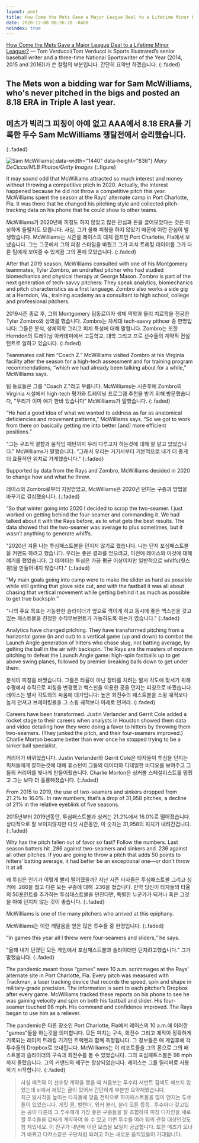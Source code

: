 ```yaml
---
layout: post
title: How Come the Mets Gave a Major League Deal to a Lifetime Minor Leaguer?
date: 2020-12-08 08:26:28 -0400
noindex: true
---
```


[How Come the Mets Gave a Major League Deal to a Lifetime Minor Leaguer?](https://www.si.com/mlb/2020/12/08/new-york-mets-pitcher-sam-mcwilliams) &mdash; Tom Verducci(Tom Verducci is Sports Illustrated’s senior baseball writer and a three-time National Sportswriter of the Year (2014, 2015 and 2016))가 쓴 칼럼의 부분입니다. 간단히 요약만 하겠습니다.
{:.faded}   

## The Mets won a bidding war for Sam McWilliams, who's never pitched in the bigs and posted an 8.18 ERA in Triple A last year.

## 메츠가 빅리그 피칭이 아예 없고 AAA에서 8.18 ERA를 기록한 투수 Sam McWilliams 쟁탈전에서 승리했습니다.
{:.faded}  

![Sam McWilliams](https://www.si.com/.image/c_limit%2Ccs_srgb%2Cq_auto:good%2Cw_700/MTc3MzU0OTc5ODk4NTY2Mzkz/sam-mcwilliams-full-cover.webp){:data-width="1440" data-height="836"}
*Mary DeCicco/MLB Photos/Getty Images*
{:.figure}

It may sound odd that McWilliams attracted so much interest and money without throwing a competitive pitch in 2020. Actually, the interest happened because he did not throw a competitive pitch this year. McWilliams spent the season at the Rays’ alternate camp in Port Charlotte, Fla. It was there that he changed his pitching style and collected pitch-tracking data on his phone that he could show to other teams.

McWilliams가 2020년에 피칭도 하지 않았고 많은 관심과 돈을 끌어모았다는 것은 이상하게 들릴지도 모릅니다. 사실, 그가 올해 피칭을 하지 않았기 때문에 이런 관심이 발생했습니다. McWilliams는 시즌을 레이스의 대체 캠프인 Port Charlotte, Fla에서 보냈습니다. 그는 그곳에서 그의 피칭 스타일을 바꿨고 그가 피치 트레킹 데이터를 그가 다른 팀에게 보여줄 수 있게끔 그의 폰에 모았습니다.
{:.faded}  

After that 2019 season, McWilliams consulted with one of his Montgomery teammates, Tyler Zombro, an undrafted pitcher who had studied biomechanics and physical therapy at George Mason. Zombro is part of the next generation of tech-savvy pitchers: They speak analytics, biomechanics and pitch characteristics as a first language. Zombro also works a side gig at a Herndon, Va., training academy as a consultant to high school, college and professional pitchers.

2019시즌 종료 후, 그의 Montgomery 팀동료이자 생체 역학과 물리 치료학을 전공한 Tyler Zombro와 상의를 했습니다. Zombro는 차세대 tech-savvy pithcer 중 한명입니다:  그들은 분석, 생체역학 그리고 피치 특성에 대해 말합니다. Zombro는 또한 Herndon의 트레이닝 아카데미에서 고등학교, 대학 그리고 프로 선수들의 계약직 컨설턴트로 일하고 있습니다.
{:.faded}

Teammates call him “Coach Z.” McWilliams visited Zombro at his Virginia facility after the season for a high-tech assessment and for training program recommendations, “which we had already been talking about for a while,” McWilliams says.

팀 동료들은 그를 "Coach Z."라고 부릅니다. McWilliams는 시즌후에 Zombro의 Virginia 시설에서 high-tech 평가와 트레이닝 프로그램 추천을 받기 위해 방문했습니다, "우리가 이미 얘기 한바 있습니다" McWilliams가 말했습니다.
{:.faded}

“He had a good idea of what we wanted to address as far as anatomical deficiencies and movement patterns,” McWilliams says. “So we got to work from there on basically getting me into better [and] more efficient positions.”

"그는 구조적 결함과 움직임 패턴까지 우리 다루고자 하는것에 대해 잘 알고 있었습니다." McWilliams가 말했습니다. "그래서 우리는 거기서부터 기본적으로 내가 더 좋게 더 효율적인 위치로 가게했습니다."
{:.faded}

Supported by data from the Rays and Zombro, McWilliams decided in 2020 to change how and what he threw.

레이스와 Zombro로부터 지원받았고, McWilliams은 2020년 던지는 구종과 방법을 바꾸기로 결심했습니다.
{:.faded}

“So that winter going into 2020 I decided to scrap the two-seamer. I just worked on getting behind the four-seamer and commanding it. We had talked about it with the Rays before, as to what gets the best results. The data showed that the two-seamer was average to plus sometimes, but it wasn’t anything to generate whiffs.

"2020년 겨울 나는 투심패스트볼을 던지지 않기로 했습니다. 나는 단지 포심패스트볼을 커맨드 하려고 했습니다. 우리는 좋은 결과를 얻으려고, 이전에 레이스와 이것에 대해 얘기를 했었습니다. 그 데이터는 투심은 가끔 평균 이상이지만 일반적으로 whiffs(헛스윙)을 만들어내지 않습니다."
{:.faded}

“My main goals going into camp were to make the slider as hard as possible while still getting that glove side cut, and with the fastball it was all about chasing that vertical movement while getting behind it as much as possible to get true backspin.”

"나의 주요 목표는 가능한한 슬라이더가 옆으로 꺽이게 하고 동시에 좋은 백스핀을 갖고 있는 패스트볼을 진정한 수직무브먼트가 가능하도록 하는거 였습니다."
{:.faded}

Analytics have changed pitching. They have transformed pitching from a horizontal game (in and out) to a vertical game (up and down) to combat the Launch Angle generation of hitters who chase slug, not batting average, by getting the ball in the air with backspin. The Rays are the masters of modern pitching to defeat the Launch Angle game: high-spin fastballs up to get above swing planes, followed by premier breaking balls down to get under them.

분석이 피칭을 바꿨습니다. 그들은 타율이 아닌 장타를 치려는 발사 각도에 맞서기 위해 수평에서 수직으로 피칭을 변경했고 백스핀을 이용한 공을 던지는 피칭으로 바꿨습니다. 레이스는 발사 각도와의 싸움에 대가입니다: 높은 회전수의 패스트볼을 스윙 궤적보다 높게 던져고 브레이킹볼을 그 스윙 궤적보다 아래로 던져라.
{:.faded}

Careers have been transformed. Justin Verlander and Gerrit Cole added a rocket stage to their careers when analysts in Houston showed them data and video detailing how they were doing a favor to hitters by throwing them two-seamers. (They junked the pitch, and their four-seamers improved.) Charlie Morton became better than ever once he stopped trying to be a sinker ball specialist.

커리어가 바뀌었습니다. Justin Verlander와 Gerrit Cole은 타자들이 투심을 던지는 피처들에게 잘하는것에 대해 휴스턴이 그들의 데이터와 디테일한 비디오를 보여주고 그들의 커리어를 빛나게 만들어줬습니다. Charlie Morton은 싱커볼 스페셜리스트를 멈췄고 그는 보다 더 훌륭해졌습니다.
{:.faded}

From 2015 to 2019, the use of two-seamers and sinkers dropped from 21.2% to 16.0%. In raw numbers, that’s a drop of 31,958 pitches, a decline of 21% in the relative eyeblink of five seasons.

2015년부터 2019년동안, 투심패스트볼과 싱커는 21.2%에서 16.0%로 떨어졌습니다. 상대적으로 잘 보이지않지만 다섯 시즌동안, 이 숫자는 31,958의 피치가 내려간겁니다.
{:.faded}

Why has the pitch fallen out of favor so fast? Follow the numbers. Last season batters hit .286 against two-seamers and sinkers and .236 against all other pitches. If you are going to throw a pitch that adds 50 points to hitters’ batting average, it had better be an exceptional one—or don’t throw it at all.

왜 투심은 인기가 이렇게 빨리 떨어졌을까? 지난 시즌 타자들은 투심패스트볼 그리고 싱커에 .286을 쳤고 다른 모든 구종에 대해 .236을 쳤습니다. 만약 당신이 타자들의 타율의 50포인트를 추가하는 투심태스트볼을 던진다면, 특별한 누군가가 되거나 혹은 그것을 아예 던지지 않는 것이 좋습니다.
{:.faded}

McWilliams is one of the many pitchers who arrived at this epiphany.

McWilliams는 이런 깨달음을 얻은 많은 투수들 중 한명입니다.
{:.faded}

“In games this year all I threw were four-seamers and sliders,” he says.

"올해 내가 던졌던 모든 게임에서 포심패스트볼과 슬라이더만 던지려고했습니다." 그가 말했습니다.
{:.faded}

The pandemic meant those “games” were 10 a.m. scrimmages at the Rays’ alternate site in Port Charlotte, Fla. Every pitch was measured with Trackman, a laser tracking device that records the speed, spin and shape in military-grade precision. The information is sent to each pitcher’s Dropbox after every game. McWilliams tracked these reports on his phone to see he was gaining velocity and spin on both his fastball and slider. His four-seamer touched 98 mph. His command and confidence improved. The Rays began to use him as a reliever.

The pandemic은 다른 장소인 Port Charlotte, Fla에서 레이스의 10 a.m.에 이러한 "games"들을 하는것을 의미합니다. 모든 피치는 구속, 회전수 그리고 궤적이 정확하게 기록되는 레이저 트래킹 기기인 트랙맨과 함께 측정됩니다. 그 정보들은 매 게임후에 각 투수들의 Dropbox로 보내집니다. McWilliams는 이 리포트들을 그의 폰으로 그의 패스트볼과 슬라이더의 구속과 회전수를 볼 수 있었습니다. 그의 포심패트스볼은 98 mph까지 올랐습니다. 그의 커맨드와 제구는 향상되었습니다. 레이스는 그를 릴리버로 사용하기 시작합니다.
{:.faded}

> 사실 메츠와 이 선수랑 계약을 했을 때 처음보는 투수라 서번트 검색도 해보지 않았는데 si에서 재밌는 글이 있어서 간단하게 부분만 요약해봤습니다.    
최근 발사각을 높이는 타자들에 맞춤 전략으로 하이패스트볼을 많이 던지는 투수들이 있었습니다. 게릿 콜, 벌렌더, 워커 뷸러, 찰리 모튼 등등.. 투수마다 갖고있는 공이 다른데 그 투수에게 가장 좋은 구종들을 잘 조합하여 피칭 디자인을 새로할 투수들을 값싸게 계약하여 쓸 수 있고 이런 투수를 여러 팀의 관찰 대상인것도 참 재밌네요. 이 친구가 내년에 어떤 모습을 보일지 궁급합니다. 또한 메츠가 오너가 바뀌고 다저스같은 구단처럼 되려고 하는 새로운 움직임들이 기대됩니다.
